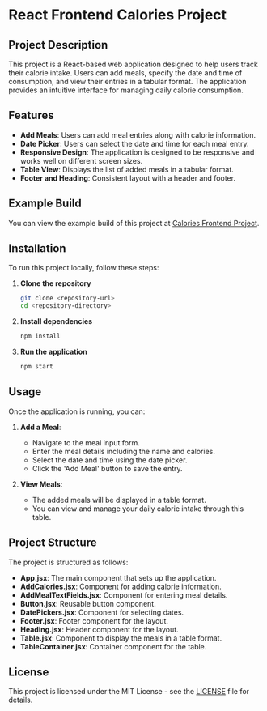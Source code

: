 # React Frontend Calories Project

## Project Description
This project is a React-based web application designed to help users track their calorie intake. Users can add meals, specify the date and time of consumption, and view their entries in a tabular format. The application provides an intuitive interface for managing daily calorie consumption.

## Features
- **Add Meals**: Users can add meal entries along with calorie information.
- **Date Picker**: Users can select the date and time for each meal entry.
- **Responsive Design**: The application is designed to be responsive and works well on different screen sizes.
- **Table View**: Displays the list of added meals in a tabular format.
- **Footer and Heading**: Consistent layout with a header and footer.

## Example Build
You can view the example build of this project at [Calories Frontend Project](https://yatal42.github.io/Calories_Frontend_Project/).

## Installation
To run this project locally, follow these steps:

1. **Clone the repository**
    ```bash
    git clone <repository-url>
    cd <repository-directory>
    ```

2. **Install dependencies**
    ```bash
    npm install
    ```

3. **Run the application**
    ```bash
    npm start
    ```

## Usage
Once the application is running, you can:

1. **Add a Meal**:
   - Navigate to the meal input form.
   - Enter the meal details including the name and calories.
   - Select the date and time using the date picker.
   - Click the 'Add Meal' button to save the entry.

2. **View Meals**:
   - The added meals will be displayed in a table format.
   - You can view and manage your daily calorie intake through this table.

## Project Structure
The project is structured as follows:
- **App.jsx**: The main component that sets up the application.
- **AddCalories.jsx**: Component for adding calorie information.
- **AddMealTextFields.jsx**: Component for entering meal details.
- **Button.jsx**: Reusable button component.
- **DatePickers.jsx**: Component for selecting dates.
- **Footer.jsx**: Footer component for the layout.
- **Heading.jsx**: Header component for the layout.
- **Table.jsx**: Component to display the meals in a table format.
- **TableContainer.jsx**: Container component for the table.

## License
This project is licensed under the MIT License - see the [LICENSE](LICENSE) file for details.
